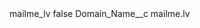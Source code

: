 <?xml version="1.0" encoding="UTF-8"?>
<CustomMetadata xmlns="http://soap.sforce.com/2006/04/metadata" xmlns:xsi="http://www.w3.org/2001/XMLSchema-instance" xmlns:xsd="http://www.w3.org/2001/XMLSchema">
    <label>mailme_lv</label>
    <protected>false</protected>
    <values>
        <field>Domain_Name__c</field>
        <value xsi:type="xsd:string">mailme.lv</value>
    </values>
</CustomMetadata>
